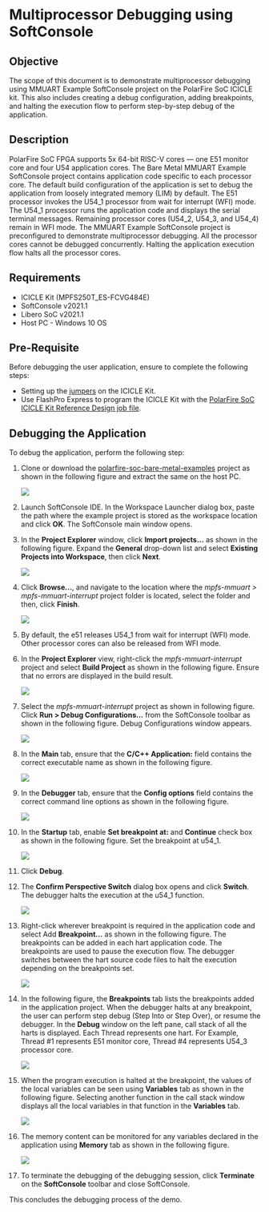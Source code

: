 # Multiprocessor Debugging using SoftConsole

## Objective

The scope of this document is to demonstrate multiprocessor debugging using MMUART Example SoftConsole project on the PolarFire SoC ICICLE kit. This also includes creating a debug configuration, adding breakpoints, and halting the execution flow to perform step-by-step debug of the application.

## Description

PolarFire SoC FPGA supports 5x 64-bit RISC-V cores — one E51 monitor core and four U54 application cores. The Bare Metal MMUART Example SoftConsole project contains application code specific to each processor core.
The default build configuration of the application is set to debug the application from loosely integrated memory (LIM) by default. The E51 processor invokes the U54_1 processor from wait for interrupt (WFI) mode.
The U54_1 processor runs the application code and displays the serial terminal messages. Remaining processor cores (U54_2, U54_3, and U54_4) remain in WFI mode. The MMUART Example SoftConsole project is preconfigured to demonstrate multiprocessor debugging.
All the processor cores cannot be debugged concurrently. Halting the application execution flow halts all the processor cores.

## Requirements

- ICICLE Kit (MPFS250T_ES-FCVG484E)
- SoftConsole v2021.1
- Libero SoC v2021.1
- Host PC - Windows 10 OS

## Pre-Requisite

Before debugging the user application, ensure to complete the following steps:

- Setting up the [jumpers](https://mi-v-ecosystem.github.io/redirects/updating-icicle-kit_updating-icicle-kit-design-and-linux) on the ICICLE Kit.
- Use FlashPro Express to program the ICICLE Kit with the [PolarFire SoC ICICLE Kit Reference Design job file](https://mi-v-ecosystem.github.io/redirects/updating-icicle-kit_updating-icicle-kit-design-and-linux).

## Debugging the Application

To debug the application, perform the following step:

1. Clone or download the [polarfire-soc-bare-metal-examples](https://github.com/polarfire-soc/polarfire-soc-bare-metal-examples) project as shown in the following figure and extract the same on the host PC.

    ![](./images/download_project.png)

2. Launch SoftConsole IDE. In the Workspace Launcher dialog box, paste the path where the example project is stored as the workspace location and click **OK**. The SoftConsole main window opens.

3. In the **Project Explorer** window, click **Import projects...** as shown in the following figure. Expand the **General** drop-down list and select **Existing Projects into Workspace**, then click **Next**.  

    ![](./images/importing_softconsole_project.png)

4. Click **Browse...**, and navigate to the location where the *mpfs-mmuart > mpfs-mmuart-interrupt* project folder is located, select the folder and then, click **Finish**.

    ![](./images/import_Projects_window.png)

5. By default, the e51 releases U54_1 from wait for interrupt (WFI) mode. Other processor cores can also be released from WFI mode.

6. In the **Project Explorer** view, right-click the *mpfs-mmuart-interrupt* project and select **Build Project** as shown in the following figure. Ensure that no errors are displayed in the build result.

    ![](./images/build_project_v2.png)

7. Select the *mpfs-mmuart-interrupt* project as shown in following figure. Click **Run > Debug Configurations...** from the SoftConsole toolbar as shown in the following figure. Debug Configurations window appears.

    ![](./images/run_debug_configuration_v2.png)

8. In the **Main** tab, ensure that the **C/C++ Application:** field contains the correct executable name as shown in the following figure.

    ![](./images/main_tab.png)

9. In the **Debugger** tab, ensure that the **Config options** field contains the correct command line options as shown in the following figure.

    ![](./images/debugger_tab_v2.png)

10. In the **Startup** tab, enable **Set breakpoint at:** and **Continue** check box as shown in the following figure. Set the breakpoint at u54_1.

    ![](./images/breakpoint_set_u54_1.png)

11. Click **Debug**.

12. The **Confirm Perspective Switch** dialog box opens and click **Switch**. The debugger halts the execution at the u54_1 function.

    ![](./images/halts_the_execution_at_e51_v3.png)

13. Right-click wherever breakpoint is required in the application code and select Add **Breakpoint...** as shown in the following figure. The breakpoints can be added in each hart application code. The breakpoints are used to pause the execution flow. The debugger switches between the hart source code files to halt the execution depending on the breakpoints set.

    ![](./images/add_breakpoint_v2.png)

14. In the following figure, the **Breakpoints** tab lists the breakpoints added in the application project. When the debugger halts at any breakpoint, the user can perform step debug (Step Into or Step Over), or resume the debugger. In the **Debug** window on the left pane, call stack of all the harts is displayed. Each Thread represents one hart. For Example, Thread #1 represents E51 monitor core, Thread #4 represents U54_3 processor core.

    ![](./images/breakpoint_added_v3.png)

15. When the program execution is halted at the breakpoint, the values of the local variables can be seen using **Variables** tab as shown in the following figure. Selecting another function in the call stack window displays all the local variables in that function in the **Variables** tab.

    ![](./images/hartid_1_U54_1_v3.png)

16. The memory content can be monitored for any variables declared in the application using **Memory** tab as shown in the following figure.

    ![](./images/memory_window_v2.png)

17. To terminate the debugging of the debugging session, click **Terminate** on the **SoftConsole** toolbar and close SoftConsole.

This concludes the debugging process of the demo.
